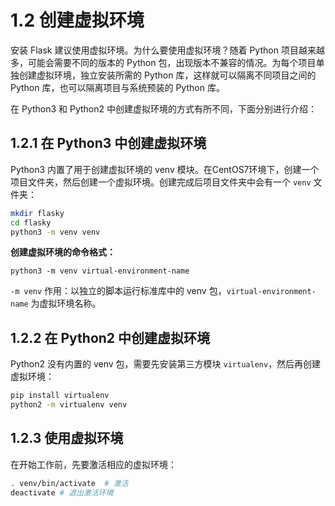 # 1.2 创建虚拟环境

安装 Flask 建议使用虚拟环境。为什么要使用虚拟环境？随着 Python 项目越来越多，可能会需要不同的版本的 Python 包，出现版本不兼容的情况。为每个项目单独创建虚拟环境，独立安装所需的 Python 库，这样就可以隔离不同项目之间的 Python 库，也可以隔离项目与系统预装的 Python 库。

在 Python3 和 Python2 中创建虚拟环境的方式有所不同，下面分别进行介绍：

## 1.2.1 在 Python3 中创建虚拟环境

Python3 内置了用于创建虚拟环境的 venv 模块。在CentOS7环境下，创建一个项目文件夹，然后创建一个虚拟环境。创建完成后项目文件夹中会有一个 `venv` 文件夹：

```bash
mkdir flasky
cd flasky
python3 -m venv venv
```

**创建虚拟环境的命令格式：**

`python3 -m venv virtual-environment-name`

`-m venv` 作用：以独立的脚本运行标准库中的 venv 包，`virtual-environment-name` 为虚拟环境名称。

## 1.2.2 在 Python2 中创建虚拟环境

Python2 没有内置的 venv 包，需要先安装第三方模块 `virtualenv`，然后再创建虚拟环境：

```bash
pip install virtualenv
python2 -m virtualenv venv
```

## 1.2.3 使用虚拟环境

在开始工作前，先要激活相应的虚拟环境：

```bash
. venv/bin/activate  # 激活
deactivate # 退出激活环境
```

